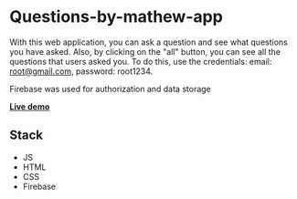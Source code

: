 # Questions-by-mathew-app

With this web application, you can ask a question and see what questions you have asked. Also, by clicking on the "all" button, you can see all the questions that users asked you. To do this, use the credentials: email: root@gmail.com, password: root1234.

Firebase was used for authorization and data storage

[**Live demo**](https://my-app-podcast.web.app/)

## Stack
- JS
- HTML
- CSS
- Firebase
